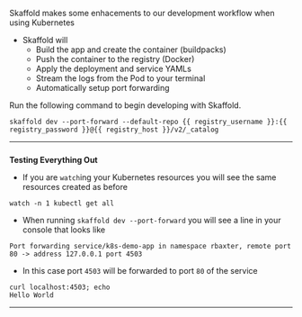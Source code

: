 
Skaffold makes some enhacements to our development workflow when using Kubernetes
* Skaffold will
    *   Build the app and create the container (buildpacks)
    *   Push the container to the registry (Docker)
    *   Apply the deployment and service YAMLs
    *   Stream the logs from the Pod to your terminal
    *   Automatically setup port forwarding

Run the following command to begin developing with Skaffold.
```execute-1
skaffold dev --port-forward --default-repo {{ registry_username }}:{{ registry_password }}@{{ registry_host }}/v2/_catalog
```

---

### 
**Testing Everything Out**

*   If you are `watch`ing your Kubernetes resources you will see the same resources created as before
```execute-2
watch -n 1 kubectl get all
```

*   When running `skaffold dev --port-forward` you will see a line in your console that looks like

```
Port forwarding service/k8s-demo-app in namespace rbaxter, remote port 80 -> address 127.0.0.1 port 4503

```

*   In this case port `4503` will be forwarded to port `80` of the service

```
curl localhost:4503; echo
Hello World
```

---